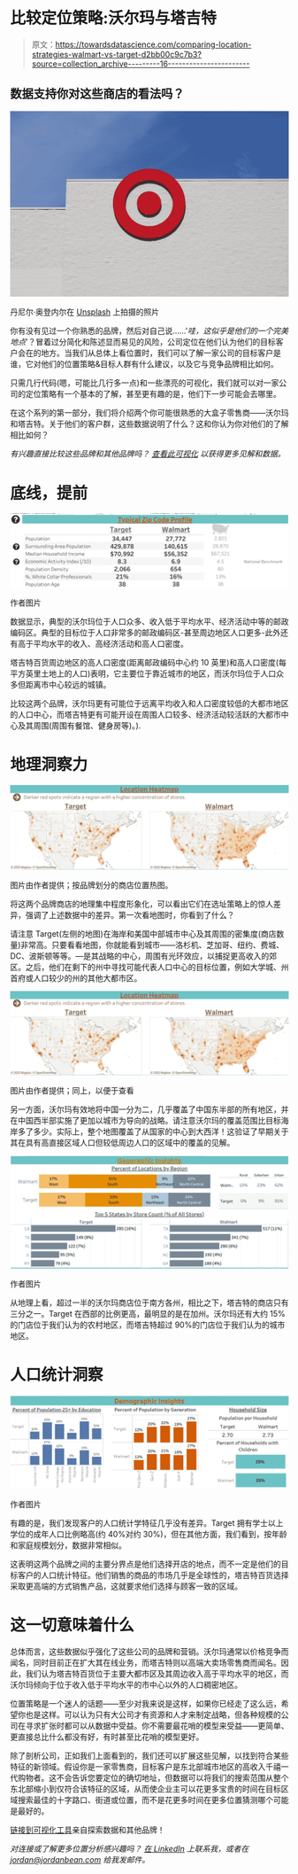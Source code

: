 # 比较定位策略:沃尔玛与塔吉特

> 原文：<https://towardsdatascience.com/comparing-location-strategies-walmart-vs-target-d2bb00c9c7b3?source=collection_archive---------16----------------------->

## 数据支持你对这些商店的看法吗？

![](img/89cbded0e0512ce5dc76544ed6bdb303.png)

丹尼尔·奥登内尔在 [Unsplash](https://unsplash.com?utm_source=medium&utm_medium=referral) 上拍摄的照片

你有没有见过一个你熟悉的品牌，然后对自己说……'*哇，这似乎是他们的一个完美地点*'？冒着过分简化和陈述显而易见的风险，公司定位在他们认为他们的目标客户会在的地方。当我们从总体上看位置时，我们可以了解一家公司的目标客户是谁，它对他们的位置策略&目标人群有什么建议，以及它与竞争品牌相比如何。

只需几行代码(嗯，可能比几行多一点)和一些漂亮的可视化，我们就可以对一家公司的定位策略有一个基本的了解，甚至更有趣的是，他们下一步可能会去哪里。

在这个系列的第一部分，我们将介绍两个你可能很熟悉的大盒子零售商——沃尔玛和塔吉特。关于他们的客户群，这些数据说明了什么？这和你认为你对他们的了解相比如何？

*有兴趣直接比较这些品牌和其他品牌吗？* [*查看此可视化*](http://jordanbean.com/compare-brands) *以获得更多见解和数据。*

# 底线，提前

![](img/32980a44394d4a4398a09dd03cfff9a5.png)

作者图片

数据显示，典型的沃尔玛位于人口众多、收入低于平均水平、经济活动中等的邮政编码区。典型的目标位于人口非常多的邮政编码区-甚至周边地区人口更多-此外还有高于平均水平的收入、高经济活动和高人口密度。

塔吉特百货周边地区的高人口密度(距离邮政编码中心约 10 英里)和高人口密度(每平方英里土地上的人口)表明，它主要位于靠近城市的地区，而沃尔玛位于人口众多但距离市中心较远的城镇。

比较这两个品牌，沃尔玛更有可能位于远离平均收入和人口密度较低的大都市地区的人口中心，而塔吉特更有可能开设在周围人口较多、经济活动较活跃的大都市中心及其周围(周围有餐馆、健身房等)。).

# 地理洞察力

![](img/dcbc223ad984ec37538387af0b46157c.png)

图片由作者提供；按品牌划分的商店位置热图。

将这两个品牌商店的地理集中程度形象化，可以看出它们在选址策略上的惊人差异，强调了上述数据中的差异。第一次看地图时，你看到了什么？

请注意 Target(左侧的地图)在海岸和美国中部城市中心及其周围的密集度(商店数量)非常高。只要看看地图，你就能看到城市——洛杉机、芝加哥、纽约、费城、DC、波斯顿等等。—是其战略的中心，周围有光环效应，以捕捉更高收入的郊区。之后，他们在剩下的州中寻找可能代表人口中心的目标位置，例如大学城、州首府或人口较少的州的其他大都市区。

![](img/dcbc223ad984ec37538387af0b46157c.png)

图片由作者提供；同上，以便于查看

另一方面，沃尔玛有效地将中国一分为二，几乎覆盖了中国东半部的所有地区，并在中国西半部实施了更加以城市为导向的战略。请注意沃尔玛的覆盖范围比目标海岸多了多少。实际上，整个地图覆盖了从国家的中心到大西洋！这验证了早期关于其在具有高直接区域人口但较低周边人口的区域中的覆盖的见解。

![](img/48aaae92802d929beafc230536a93e8d.png)

作者图片

从地理上看，超过一半的沃尔玛商店位于南方各州，相比之下，塔吉特的商店只有三分之一。Target 在西部的比例更高，最明显的是在加州。沃尔玛还有大约 15%的门店位于我们认为的农村地区，而塔吉特超过 90%的门店位于我们认为的城市地区。

# 人口统计洞察

![](img/2d4d8b6c92011649a256ccecd4105dc0.png)

作者图片

有趣的是，我们发现客户的人口统计学特征几乎没有差异。Target 拥有学士以上学位的成年人口比例略高(约 40%对约 30%)，但在其他方面，我们看到，按年龄和家庭规模划分，数据非常相似。

这表明这两个品牌之间的主要分界点是他们选择开店的地点，而不一定是他们的目标客户的人口统计特征。他们销售的商品的市场几乎是全球性的，塔吉特百货选择采取更高端的方式销售产品，这就要求他们选择与顾客一致的区域。

# 这一切意味着什么

总体而言，这些数据似乎强化了这些公司的品牌和营销。沃尔玛通常以价格竞争而闻名，同时目前正在扩大其在线业务，而塔吉特则以高端大卖场零售商而闻名。因此，我们认为塔吉特百货位于主要大都市区及其周边收入高于平均水平的地区，而沃尔玛倾向于位于收入低于平均水平的市中心以外的人口稠密地区。

位置策略是一个迷人的话题——至少对我来说是这样，如果你已经走了这么远，希望你也是这样。可以认为只有大公司才有资源和人才来制定战略，但各种规模的公司在寻求扩张时都可以从数据中受益。你不需要最花哨的模型来受益——更简单、更直接总比什么都没有好，有时甚至比花哨的模型更好。

除了剖析公司，正如我们上面看到的，我们还可以扩展这些见解，以找到符合某些特征的新领域。假设你是一家零售商，目标客户是东北部城市地区的高收入千禧一代购物者。这不会告诉您要定位的确切地址，但数据可以将我们的搜索范围从整个东北部缩小到仅符合该特征的区域，从而使企业主可以花更多宝贵的时间在目标区域搜索最佳的十字路口、街道或位置，而不是花更多时间在更多位置猜测哪个可能是最好的。

[链接到可视化工具](http://www.jordanbean.com/compare-brands)亲自探索数据和其他品牌！

*对连接或了解更多位置分析感兴趣吗？* [*在 LinkedIn*](http://www.linkedin.com/in/jordanbean) *上联系我，或者在 jordan@jordanbean.com 给我发邮件。*